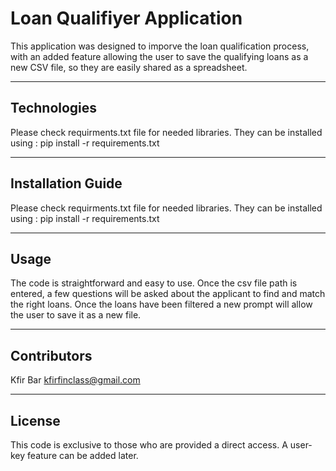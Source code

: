 # Loan Qualifiyer Application

This application was designed to imporve the loan qualification process, with an added feature allowing the user to save the qualifying loans as a new CSV file, so they are easily shared as a spreadsheet. 


---

## Technologies

Please check requirments.txt file for needed libraries.
    They can be installed using : pip install -r requirements.txt

---

## Installation Guide

Please check requirments.txt file for needed libraries.
    They can be installed using : pip install -r requirements.txt

---

## Usage

The code is straightforward and easy to use. Once the csv file path is entered, a few questions will be asked about the applicant to find and match the right loans. 
Once the loans have been filtered a new prompt will allow the user to save it as a new file.

---

## Contributors

Kfir Bar
kfirfinclass@gmail.com

---

## License

This code is exclusive to those who are provided a direct access. A user-key feature can be added later.

